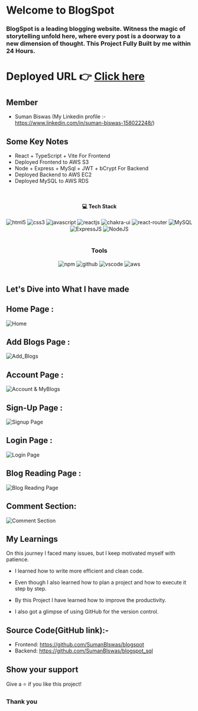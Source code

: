 # Welcome to BlogSpot

<h3>BlogSpot is a leading blogging website. Witness the magic of storytelling unfold here, where every post is a doorway to a new dimension of thought. This Project Fully Built by me within 24 Hours.
</h3>

# Deployed URL 👉 [Click here](http://cuvette-suman-biswas.s3-website.eu-north-1.amazonaws.com/)

## Member

- Suman Biswas (My Linkedin profile :- https://www.linkedin.com/in/suman-biswas-158022248/)
  <br/>

## Some Key Notes

- React + TypeScript + Vite For Frontend
- Deployed Frontend to AWS S3
- Node + Express + MySql + JWT + bCrypt For Backend
- Deployed Backend to AWS EC2
- Deployed MySQL to AWS RDS


<br/>
<h4 align="center">💻 Tech Stack</h4>
 <div align="center">
 <img src = "https://img.shields.io/badge/html5-%23E34F26.svg?style=for-the-badge&logo=html5&logoColor=white" align="center" alt="html5">
 <img src = "https://img.shields.io/badge/css3-%231572B6.svg?style=for-the-badge&logo=css3&logoColor=white" align="center" alt="css3">
 <img src="https://img.shields.io/badge/javascript-%23323330.svg?style=for-the-badge&logo=javascript&logoColor=%23F7DF1E"  align="center" alt="javascript" />
 <img src="https://img.shields.io/badge/React-20232A?style=for-the-badge&logo=react&logoColor=61DAFB"  align="center" alt="reactjs" />
   <img src = "https://img.shields.io/badge/chakra ui-%234ED1C5.svg?style=for-the-badge&logo=chakraui&logoColor=white" align="center" alt="chakra-ui"/>
  <img src="https://img.shields.io/badge/React_Router-CA4245?style=for-the-badge&logo=react-router&logoColor=white"  align="center" alt="react-router" />
 <img src="https://img.shields.io/badge/mysql-%234ea94b.svg?style=for-the-badge&logo=mysql&logoColor=white"  align="center" alt="MySQL" />
 <img src="https://img.shields.io/badge/express.js-%23404d59.svg?style=for-the-badge&logo=express&logoColor=%2361DAFB"  align="center" alt="ExpressJS" />
 <img src="https://img.shields.io/badge/node.js-6DA55F?style=for-the-badge&logo=node.js&logoColor=white"  align="center" alt="NodeJS" />
</div>
<br/>

<div align="center"><h3 align="center">Tools</h3> 
  <img src = "https://img.shields.io/badge/NPM-%23000000.svg?style=for-the-badge&logo=npm&logoColor=white" align="center" alt="npm">
  <img src="https://img.shields.io/badge/GitHub-100000?style=for-the-badge&logo=github&logoColor=white"  align="center" alt="github"/>
   <img src="https://img.shields.io/badge/Visual%20Studio-5C2D91.svg?style=for-the-badge&logo=visual-studio&logoColor=white"  align="center" alt="vscode"/>
    <img src="https://img.shields.io/badge/aws-%23000000.svg?style=for-the-badge&logo=aws&logoColor=white"  align="center" alt="aws"/>
</div>
<br/>

## Let's Dive into What I have made

## Home Page :

![Home](https://github.com/SumanBlswas/blogspot/assets/112753516/1e0cb360-f693-43cc-93a4-2517761594d1)

## Add Blogs Page :

![Add_Blogs](https://github.com/SumanBlswas/blogspot/assets/112753516/723e9d43-e2fb-42d4-bc90-5e770dfc2431)

## Account Page :
![Account & MyBlogs](https://github.com/SumanBlswas/blogspot/assets/112753516/206afd38-891f-4a4f-82da-985a79d400d8)

## Sign-Up Page :

![Signup Page](https://github.com/SumanBlswas/blogspot/assets/112753516/13c8d7ae-085d-483e-b24e-df78a856530c)

## Login Page :

![Login Page](https://github.com/SumanBlswas/blogspot/assets/112753516/d607ce16-1ab6-4abe-9cdf-a07a66d7c5c2)

## Blog Reading Page :

![Blog Reading Page](https://github.com/SumanBlswas/blogspot/assets/112753516/ffb513b3-132e-4f76-ba0a-63637312802b)

## Comment Section:

![Comment Section](https://github.com/SumanBlswas/blogspot/assets/112753516/2ff8a22d-e10b-46f3-bd41-a5ec82071375)


## My Learnings

On this journey I faced many issues, but I keep motivated myself with patience.

- I learned how to write more efficient and clean code.

- Even though I also learned how to plan a project and how to execute it step by step.

- By this Project I have learned how to improve the productivity.

- I also got a glimpse of using GitHub for the version control.

## Source Code(GitHub link):- 
- Frontend: https://github.com/SumanBlswas/blogspot
- Backend: https://github.com/SumanBlswas/blogspot_sql

## Show your support

Give a ⭐️ if you like this project!

### Thank you
